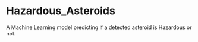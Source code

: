 # Hazardous_Asteroids
A Machine Learning model predicting if a detected asteroid is Hazardous or not.
